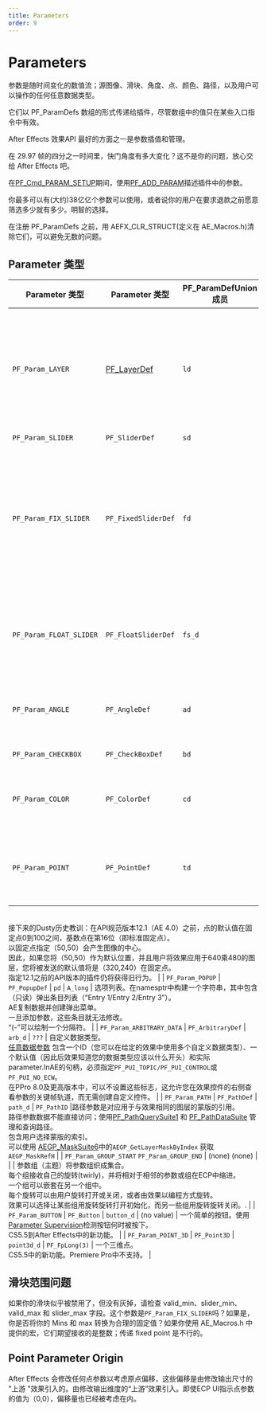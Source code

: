 ```yaml
---
title: Parameters
order: 9
---
```


# Parameters

参数是随时间变化的数值流；源图像、滑块、角度、点、颜色、路径，以及用户可以操作的任何任意数据类型。

它们以 PF_ParamDefs 数组的形式传递给插件，尽管数组中的值只在某些入口指令中有效。

After Effects 效果API 最好的方面之一是参数插值和管理。

在 29.97 帧的四分之一时间里，快门角度有多大变化？这不是你的问题，放心交给 After Effects 吧。

在[PF_Cmd_PARAM_SETUP](command-selectors.html)期间，使用[PF_ADD_PARAM](../effect-details/interaction-callback-functions.html)描述插件中的参数。

你最多可以有(大约)38亿亿个参数可以使用，或者说你的用户在要求退款之前愿意筛选多少就有多少。明智的选择。

在注册 PF_ParamDefs 之前，用 AEFX_CLR_STRUCT(定义在 AE_Macros.h)清除它们，可以避免无数的问题。

## Parameter 类型

| Parameter 类型| Parameter 类型  | PF_ParamDefUnion 成员 | 参数值数据类型 | 描述  |
| --- | --- | --- | --- | --- |
| `PF_Param_LAYER`   | [PF_LayerDef](../effect-basics/PF_EffectWorld.html) | `ld`   | `A_long`   | 合成中的图像和音频层。所有效果都自动至少有1个图层参数:param[0],它们应用到的图层。<br />当用作效果参数时，这些显示为下拉菜单，用户使用该菜单选择当前合成中的图层。<br/>下拉菜单内容由AE生成。<br/>注意：这是对包含像素和音频样本的图层的引用，而不是实际的像素和音频样本。   |
| `PF_Param_SLIDER`   | `PF_SliderDef`   | `sd`   | `long`   | 不再使用   |
| `PF_Param_FIX_SLIDER`   | `PF_FixedSliderDef`   | `fd`   | `PF_Fixed`   | 已弃用. 多年来，我们一直在推广固定滑块。但我们现在推荐“PF_Param_FLOAT_SLIDERs”。<br/>额外的精度在许多情况下都有帮助，而且不再像以前那样昂贵。另外，我们只是厌倦了低字节/高字节(low byte / high byte)的愚蠢。<br/>"FIX_SLIDERs”提供了比“PF_Param_SLIDER”更高的精度。独立指定用户界面小数点。忽略“PF_Fixed”的低字(low word )以获得必要结果。   |
| `PF_Param_FLOAT_SLIDER`   | `PF_FloatSliderDef`   | `fs_d`   | `PF_FPLong`   | 滑块代表数值。FLOAT_SLIDERs包含相位、精度和曲线公差的值，供音频过滤器使用。<br/>指定最小值和最大值，用户可以移动滑块或键入数字来指定设置。<br/>也响应[Audio Filters](../audio/audio-considerations.html)中讨论的滑块开关.   |
| `PF_Param_ANGLE`   | `PF_AngleDef`   | `ad`   | `PF_Fixed`   | 以（固定点）度为单位的角度，精确到一度。<br/>用户可以指定多个旋转数(revolutions)，从而产生大于360的值。   |
| `PF_Param_CHECKBOX`   | `PF_CheckBoxDef`   | `bd`   | `PF_Boolean`   | `PF_ParamFlag_CANNOT_INTERP`强制打开所有复选框   |
| `PF_Param_COLOR`   | `PF_ColorDef`   | `cd`   | `PF_Pixel`   | 用户可以使用标准颜色选择器或滴管工具选择的RGB值（未使用alpha）。<br/>对于浮点精度，请使用[PF_ColorParamSuite1](../effect-details/parameters-floating-point-values.html)检索值。   |
| `PF_Param_POINT`   | `PF_PointDef`   | `td`   | `PF_Fixed`   | 一个二维点。该点在目标层空间中提供x和y值。<br/>图层的原点是左上角，向右x增加，向下y增加。<br/>从CS5.5开始，为了浮点精度，使用[PF_PointParamSuite1](../effect-details/parameters-floating-point-values.html)检索值。
<br/>接下来的Dusty历史教训：在API规范版本12.1（AE 4.0）之前，点的默认值在固定点0到100之间，基数点在第16位（即标准固定点）。<br/>以固定点指定（50,50）会产生图像的中心。<br/>因此，如果您将（50,50）作为默认位置，并且用户将效果应用于640乘480的图层，您将被发送的默认值将是（320,240）在固定点。<br/>指定12.1之前的API版本的插件仍将获得旧行为。
|
| `PF_Param_POPUP`   | `PF_PopupDef`   | `pd`   | `A_long`   | 选项列表。在namesptr中构建一个字符串，其中包含（只读）弹出条目列表（“Entry 1/Entry 2/Entry 3”）。<br/>AE复制数据并创建弹出菜单。<br/>一旦添加参数，这些条目就无法修改。<br/>“(-”可以绘制一个分隔符。   |
| `PF_Param_ARBITRARY_DATA`   | `PF_ArbitraryDef`   | `arb_d`   | `???`   | 自定义数据类型。<br/>[任意数据参数](../effect-details/arbitrary-data-parameters.html) 包含一个ID（您可以在给定的效果中使用多个自定义数据类型）、一个默认值（因此后效果知道您的数据类型应该以什么开头）和实际parameter.InAE的句柄，必须指定`PF_PUI_TOPIC/PF_PUI_CONTROL`或`PF_PUI_NO_ECW`。<br/>在PPro 8.0及更高版本中，可以不设置这些标志，这允许您在效果控件的右侧查看参数的关键帧轨道，而无需创建自定义控件。   |
| `PF_Param_PATH`   | `PF_PathDef`   | `path_d`   | `PF_PathID`   |路径参数是对应用于与效果相同的图层的蒙版的引用。<br/>路径参数数据不能直接访问；使用[PF_PathQuerySuite1](../effect-details/working-with-paths.html) 和 [PF_PathDataSuite](../effect-details/working-with-paths.html) 管理和查询路径。<br/>包含用户选择蒙版的索引。<br/>可以使用 [AEGP_MaskSuite6](../aegps/aegp-suites.html)中的`AEGP_GetLayerMaskByIndex` 获取 `AEGP_MaskRefH`   |
| `PF_Param_GROUP_START` `PF_Param_GROUP_END` | (none) (none)   |   |   | 参数组（主题）将参数组织成集合。<br/>每个组接收自己的旋转(twirly)，并将相对于相邻的参数或组在ECP中缩进。<br/>一个组可以嵌套在另一个组中。<br/>每个旋转可以由用户旋转打开或关闭，或者由效果以编程方式旋转。<br/>效果可以选择让某些组用旋转旋转打开初始化，而另一些组用旋转旋转关闭。.   |
| `PF_Param_BUTTON`   | `PF_Button`   | `button_d`   | (no value)   | 一个简单的按钮。使用[Parameter Supervision](../effect-details/parameter-supervision.html)检测按钮何时被按下。<br/>CS5.5到After Effects中的新功能。   |
| `PF_Param_POINT_3D`   | `PF_Point3D`   | `point3d_d`   | `PF_FpLong(3)`   | 一个三维点。<br/>CS5.5中的新功能。Premiere Pro中不支持。   |

## 滑块范围问题

如果你的滑块似乎被禁用了，但没有灰掉，请检查 valid_min、slider_min、valid_max 和 slider_max 字段。这个参数是`PF_Param_FIX_SLIDER`吗？如果是，你是否将你的 Mins 和 max 转换为合理的固定值？如果你使用 AE_Macros.h 中提供的宏，它们期望接收的是整数；传递 fixed point 是不行的。

## Point Parameter Origin

After Effects 会修改任何点参数以考虑原点偏移，这些偏移是由修改输出尺寸的 "上游 "效果引入的。由修改输出维度的“上游”效果引入。即使ECP UI指示点参数的值为（0,0），偏移量也已经被考虑在内。
